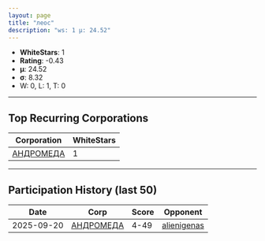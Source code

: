 ```yaml
---
layout: page
title: "леос"
description: "ws: 1 μ: 24.52"
---
```

- **WhiteStars**: 1
- **Rating**: -0.43
- **μ**: 24.52  
- **σ**: 8.32
- W: 0, L: 1, T: 0

---

## Top Recurring Corporations

| Corporation | WhiteStars |
| --- | --- |
| [АНДРОМЕДА](https://ws.tsl.rocks/corp/1e4e3bc5f21c0b6cd362f404b88f09e18e26a8c0134a31015d6d7577a7230dc9/) | 1 |

---

## Participation History (last 50)

| Date | Corp | Score | Opponent |
| --- | --- | --- | --- |
| 2025-09-20 | [АНДРОМЕДА](https://ws.tsl.rocks/corp/1e4e3bc5f21c0b6cd362f404b88f09e18e26a8c0134a31015d6d7577a7230dc9/) | 4-49 | [alienigenas](https://ws.tsl.rocks/corp/1c092f1b0e9645193eac68e27b29b2b9fef39474fd8924495abec6754857a8f9/) |